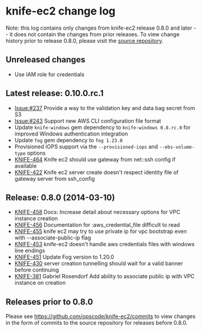 # knife-ec2 change log

Note: this log contains only changes from knife-ec2 release 0.8.0 and later
-- it does not contain the changes from prior releases. To view change history
prior to release 0.8.0, please visit the [source repository](https://github.com/opscode/knife-ec2/commits).

## Unreleased changes
* Use IAM role for credentials

## Latest release: 0.10.0.rc.1
* [Issue:#237](https://github.com/opscode/knife-ec2/issues/237) Provide a way to the validation key and data bag secret from S3
* [Issue:#243](https://github.com/opscode/knife-ec2/issues/243) Support new AWS CLI configuration file format
* Update `knife-windows` gem dependency to `knife-windows 0.8.rc.0` for improved Windows authentication integration
* Update `fog` gem dependency to `fog 1.23.0`
* Provisioned IOPS support via the `--provisioned-iops` and `--ebs-volume-type` options
* [KNIFE-464](https://tickets.opscode.com/browse/KNIFE-466) Knife ec2 should use gateway from net::ssh config if available
* [KNIFE-422](https://tickets.opscode.com/browse/KNIFE-422) Knife ec2 server create doesn't respect identity file of gateway server from ssh\_config

## Release: 0.8.0 (2014-03-10)

* [KNIFE-458](https://tickets.opscode.com/browse/KNIFE-458) Docs: Increase detail about necessary
  options for VPC instance creation
* [KNIFE-456](https://tickets.opscode.com/browse/KNIFE-456) Documentation for :aws\_credential\_file difficult to read
* [KNIFE-455](https://tickets.opscode.com/browse/KNIFE-455) knife ec2 may try to use private ip for vpc bootstrap even with --associate-public-ip flag
* [KNIFE-453](https://tickets.opscode.com/browse/KNIFE-453) knife-ec2 doesn't handle aws credentials files with windows line endings
* [KNIFE-451](https://tickets.opscode.com/browse/KNIFE-451) Update Fog version to 1.20.0
* [KNIFE-430](https://tickets.opscode.com/browse/KNIFE-430) server creation tunnelling should wait for a valid banner before continuing
* [KNIFE-381](https://tickets.opscode.com/browse/KNIFE-381) Gabriel Rosendorf Add ability to associate public ip with VPC
  instance on creation

## Releases prior to 0.8.0
Please see <https://github.com/opscode/knife-ec2/commits> to view changes in
the form of commits to the source repository for releases before 0.8.0.


